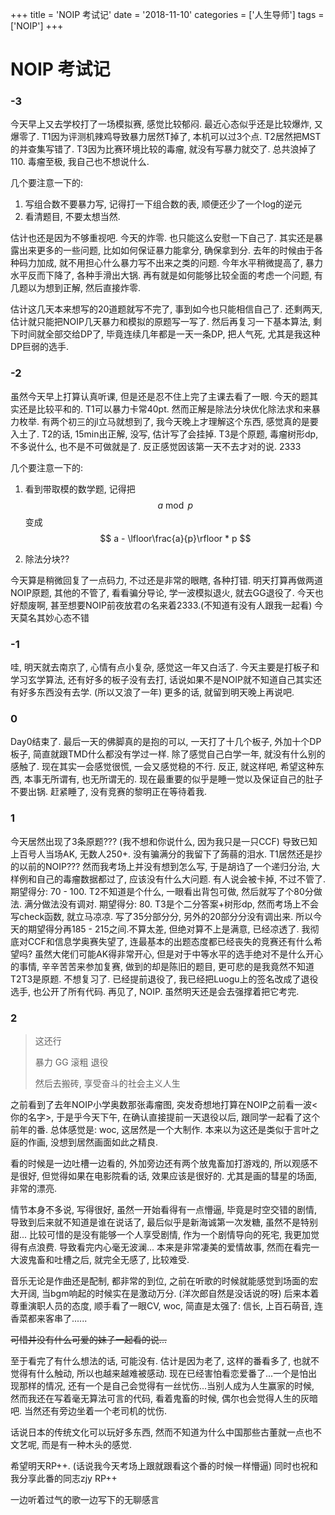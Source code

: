 +++
title = 'NOIP 考试记'
date = '2018-11-10'
categories = ['人生导师']
tags = ['NOIP']
+++

# NOIP 考试记

### -3

今天早上又去学校打了一场模拟赛, 感觉比较郁闷. 最近心态似乎还是比较爆炸, 又爆零了. T1因为评测机辣鸡导致暴力居然T掉了, 本机可以过3个点. T2居然把MST的并查集写错了. T3因为比赛环境比较的毒瘤, 就没有写暴力就交了. 总共浪掉了110. 毒瘤至极, 我自己也不想说什么. 

几个要注意一下的:

1. 写组合数不要暴力写, 记得打一下组合数的表, 顺便还少了一个log的逆元
2. 看清题目,  不要太想当然. 

估计也还是因为不够重视吧. 今天的炸零. 也只能这么安慰一下自己了. 其实还是暴露出来更多的一些问题, 比如如何保证暴力能拿分, 确保拿到分. 去年的时候由于各种码力加成, 就不用担心什么暴力写不出来之类的问题. 今年水平稍微提高了, 暴力水平反而下降了, 各种手滑出大锅. 再有就是如何能够比较全面的考虑一个问题, 有几题以为想到正解, 然后直接炸零.

估计这几天本来想写的20道题就写不完了, 事到如今也只能相信自己了. 还剩两天, 估计就只能把NOIP几天暴力和模拟的原题写一写了. 然后再复习一下基本算法, 剩下时间就全部交给DP了, 毕竟连续几年都是一天一条DP, 把人气死, 尤其是我这种DP巨弱的选手. 

### -2

虽然今天早上打算认真听课, 但是还是忍不住上完了主课去看了一眼. 今天的题其实还是比较平和的. T1可以暴力卡常40pt. 然而正解是除法分块优化除法求和来暴力枚举. 有两个初三的jl立马就想到了, 我今天晚上才理解这个东西, 感觉真的是要入土了. T2的话, 15min出正解, 没写, 估计写了会挂掉. T3是个原题, 毒瘤树形dp, 不多说什么, 也不是不可做就是了. 反正感觉因该第一天不去才对的说. 2333

几个要注意一下的:

1. 看到带取模的数学题, 记得把
   $$
   a \bmod p
   $$
   变成
   $$
   a - \lfloor\frac{a}{p}\rfloor * p
   $$

2. 除法分块??

今天算是稍微回复了一点码力, 不过还是非常的眼瞎, 各种打错. 明天打算再做两道NOIP原题, 其他的不管了, 看看骗分导论, 学一波模拟退火, 就去GG退役了. 今天也好颓废啊, 甚至想要NOIP前夜放君の名来着2333.(不知道有没有人跟我一起看) 今天莫名其妙心态不错

### -1

哇, 明天就去南京了, 心情有点小复杂, 感觉这一年又白活了. 今天主要是打板子和学习玄学算法, 还有好多的板子没有去打, 话说如果不是NOIP就不知道自己其实还有好多东西没有去学. (所以又浪了一年) 更多的话, 就留到明天晚上再说吧.

### 0

Day0结束了. 最后一天的佛脚真的是抱的可以, 一天打了十几个板子, 外加十个DP板子, 简直就跟TMD什么都没有学过一样. 除了感觉自己白学一年, 就没有什么别的感触了. 现在其实一会感觉很慌, 一会又感觉稳的不行. 反正, 就这样吧, 希望这种东西, 本事无所谓有, 也无所谓无的. 现在最重要的似乎是睡一觉以及保证自己的肚子不要出锅. 赶紧睡了, 没有竞赛的黎明正在等待着我.

### 1

今天居然出现了3条原题??? (我不想和你说什么, 因为我只是一只CCF) 导致已知上百号人当场AK, 无数人250+. 没有骗满分的我留下了蒟蒻的泪水. T1居然还是抄的以前的NOIP??? 然而我考场上并没有想到怎么写, 于是胡诌了一个递归分治, 大样例和自己的毒瘤数据都过了, 应该没有什么大问题. 有人说会被卡掉, 不过不管了. 期望得分: 70 - 100. T2不知道是个什么, 一眼看出背包可做, 然后就写了个80分做法. 满分做法没有调对. 期望得分: 80. T3是个二分答案+树形dp, 然而考场上不会写check函数, 就立马凉凉. 写了35分部分分, 另外的20部分分没有调出来. 所以今天的期望得分再185 - 215之间.不算太差, 但绝对算不上是满意, 已经凉透了. 我彻底对CCF和信息学奥赛失望了, 连最基本的出题态度都已经丧失的竞赛还有什么希望吗? 虽然大佬们可能AK得非常开心, 但是对于中等水平的选手绝对不是什么开心的事情, 辛辛苦苦来参加复赛, 做到的却是陈旧的题目, 更可悲的是我竟然不知道T2T3是原题. 不想复习了. 已经提前退役了, 我已经把Luogu上的签名改成了退役选手, 也公开了所有代码. 再见了, NOIP. 虽然明天还是会去强撑着把它考完. 

### 2

> 这还行
>
> 暴力 GG 滚粗 退役
>
> 然后去搬砖, 享受奋斗的社会主义人生

之前看到了去年NOIP小学奥数那张毒瘤图, 突发奇想地打算在NOIP之前看一波<你的名字>, 于是乎今天下午, 在确认直接提前一天退役以后, 跟同学一起看了这个前年的番. 总体感觉是: woc, 这居然是一个大制作. 本来以为这还是类似于言叶之庭的作画, 没想到居然画面如此之精良. 

看的时候是一边吐槽一边看的, 外加旁边还有两个放鬼畜加打游戏的, 所以观感不是很好, 但觉得如果在电影院看的话, 效果应该是很好的. 尤其是画的彗星的场面, 非常的漂亮. 

情节本身不多说, 写得很好, 虽然一开始看得有一点懵逼, 毕竟是时空交错的剧情, 导致到后来就不知道是谁在说话了, 最后似乎是新海诚第一次发糖, 虽然不是特别甜... 比较可惜的是没有能够一个人享受剧情, 作为一个剧情导向的死宅, 我更加觉得有点浪费. 导致看完内心毫无波澜... 本来是非常凄美的爱情故事, 然而在看完一大波鬼畜和吐槽之后, 就完全无感了, 比较难受. 

音乐无论是作曲还是配制, 都非常的到位, 之前在听歌的时候就能感觉到场面的宏大开阔, 当bgm响起的时候实在是激动万分. (洋次郎自然是没话说的呀) 后来本着尊重演职人员的态度, 顺手看了一眼CV, woc, 简直是太强了: 信长, 上百石萌音, 连香菜都来客串了......

~~可惜并没有什么可爱的妹子一起看的说...~~

至于看完了有什么想法的话, 可能没有. 估计是因为老了, 这样的番看多了, 也就不觉得有什么触动, 所以也越来越难被感动. 现在已经害怕看恋爱番了...一个是怕出现那样的情况, 还有一个是自己会觉得有一丝忧伤...当别人成为人生赢家的时候, 然而我还在写着毫无算法可言的代码, 看着鬼畜的时候, 偶尔也会觉得人生的灰暗吧. 当然还有旁边坐着一个老司机的忧伤. 

话说日本的传统文化可以玩好多东西, 然而不知道为什么中国那些古董就一点也不文艺呢, 而是有一种木头的感觉.

希望明天RP++. (话说我今天考场上跟就跟看这个番的时候一样懵逼) 同时也祝和我分享此番的同志zjy RP++

一边听着过气的歌一边写下的无聊感言